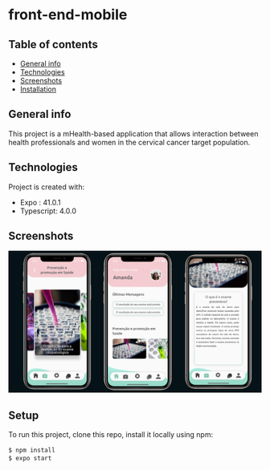 # front-end-mobile

## Table of contents
* [General info](#general-info)
* [Technologies](#technologies)
* [Screenshots](#screenshots)
* [Installation](#setup)

## General info
This project is a mHealth-based application that allows interaction between health professionals and women in the cervical cancer target population.
	
## Technologies
Project is created with:
* Expo : 41.0.1
* Typescript: 4.0.0

## Screenshots

<div>
  <img src="screenshots.png">
</div>

	
## Setup
To run this project, clone this repo, install it locally using npm:

```
$ npm install
$ expo start
```
